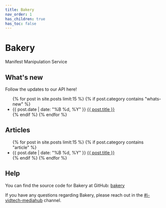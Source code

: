 ```yaml
---
title: Bakery
nav_order: 1
has_children: true
has_toc: false
---
```


# Bakery

Manifest Manipulation Service


## What's new

Follow the updates to our API here!

<ul>
  {% for post in site.posts limit:15 %}
	{% if post.category contains "whats-new" %}
    <li>
      <span class="post-date">{{ post.date | date: "%B %d, %Y" }}</span> <a href="{{ site.baseurl }}{{ post.url }}">{{ post.title }}</a>
    </li>
    {% endif %}
  {% endfor %}
</ul>

## Articles

<ul>
  {% for post in site.posts limit:15 %}
	{% if post.category contains "article" %}
    <li>
      <span class="post-date">{{ post.date | date: "%B %d, %Y" }}</span> <a href="{{ site.baseurl }}{{ post.url }}">{{ post.title }}</a>
    </li>
    {% endif %}
  {% endfor %}
</ul>


## Help

You can find the source code for Bakery at GitHub:
[bakery][bakery]

[bakery]: https://github.com/cbsinteractive/bakery

If you have any questions regarding Bakery, please reach out in the [#i-vidtech-mediahub](slack://channel?team={cbs}&id={i-vidtech-mediahub}) channel.